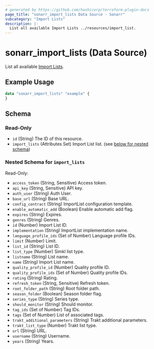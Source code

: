 ```yaml
---
# generated by https://github.com/hashicorp/terraform-plugin-docs
page_title: "sonarr_import_lists Data Source - Sonarr"
subcategory: "Import Lists"
description: |-
  List all available Import Lists ../resources/import_list.
---
```


# sonarr_import_lists (Data Source)

<!-- subcategory:Import Lists -->
List all available [Import Lists](../resources/import_list).

## Example Usage

```terraform
data "sonarr_import_lists" "example" {
}
```

<!-- schema generated by tfplugindocs -->
## Schema

### Read-Only

- `id` (String) The ID of this resource.
- `import_lists` (Attributes Set) Import List list. (see [below for nested schema](#nestedatt--import_lists))

<a id="nestedatt--import_lists"></a>
### Nested Schema for `import_lists`

Read-Only:

- `access_token` (String, Sensitive) Access token.
- `api_key` (String, Sensitive) API key.
- `auth_user` (String) Auth User.
- `base_url` (String) Base URL.
- `config_contract` (String) ImportList configuration template.
- `enable_automatic_add` (Boolean) Enable automatic add flag.
- `expires` (String) Expires.
- `genres` (String) Genres.
- `id` (Number) Import List ID.
- `implementation` (String) ImportList implementation name.
- `language_profile_ids` (Set of Number) Language profile IDs.
- `limit` (Number) Limit.
- `list_id` (String) List ID.
- `list_type` (Number) Simkl list type.
- `listname` (String) List name.
- `name` (String) Import List name.
- `quality_profile_id` (Number) Quality profile ID.
- `quality_profile_ids` (Set of Number) Quality profile IDs.
- `rating` (String) Rating.
- `refresh_token` (String, Sensitive) Refresh token.
- `root_folder_path` (String) Root folder path.
- `season_folder` (Boolean) Season folder flag.
- `series_type` (String) Series type.
- `should_monitor` (String) Should monitor.
- `tag_ids` (Set of Number) Tag IDs.
- `tags` (Set of Number) List of associated tags.
- `trakt_additional_parameters` (String) Trakt additional parameters.
- `trakt_list_type` (Number) Trakt list type.
- `url` (String) URL.
- `username` (String) Username.
- `years` (String) Years.
